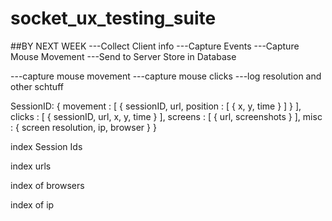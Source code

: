 socket_ux_testing_suite
=======================

##BY NEXT WEEK
---Collect Client info
---Capture Events
---Capture Mouse Movement
---Send to Server
Store in Database


---capture mouse movement
---capture mouse clicks
---log resolution and other schtuff

SessionID:
{
  movement : [ 
{ 
sessionID, url, position : 
[ 
{ x, y, time }
] 
} ],
	clicks : [
		{
		sessionID, url, x, y, time 
		} ],
	screens : [ { url, screenshots } ],
	misc : {
		screen resolution, ip, browser
		}
	}

index Session Ids

index urls

index of browsers

index of ip
